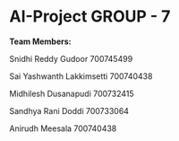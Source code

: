 # AI-Project  GROUP - 7

**Team Members:**

Snidhi Reddy Gudoor 700745499

Sai Yashwanth Lakkimsetti 700740438

Midhilesh Dusanapudi 700732415

Sandhya Rani Doddi 700733064

Anirudh Meesala 700740438
